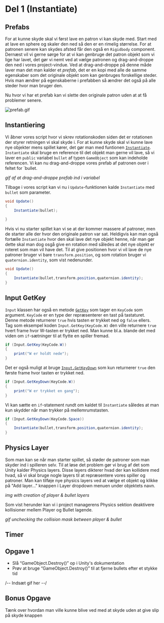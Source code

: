 # Del 1 (Instantiate)

## Prefabs
For at kunne skyde skal vi først lave en patron vi kan skyde med. Start med at lave en sphere og skaler den ned så den er en rimelig størrelse.
For at patronen senere kan skydes afsted får den også en `Rigidbody` component. Dernæst vil vi gerne sørge for at vi
kan genbruge det patron objekt som vi lige har lavet, det gør vi nemt ved at vælge patronen og drag-and-droppe den ned i vores project-vindue.
Ved at drag-and-droppe på denne måde laver man det man kalder et *prefab*, det er en kopi med alle de samme egenskaber
som det originale objekt som kan genbruges forskellige steder.
Hvis man ændrer på egenskaberne i prefabben så ændrer det også på alle steder hvor man bruger den.

Nu hvor vi har et prefab kan vi slette den originale patron uden at at få problemer senere.

![prefab.gif](prefab.gif)

## Instantiering
Vi åbner vores script hvor vi skrev rotationskoden siden det er rotationen der styrer retningen vi skal skyde i.
For at kunne skyde skal vi kunne lave nye objekter mens spillet kører, det gør man med funtionen [`Instantiate`](https://docs.unity3d.com/ScriptReference/Object.Instantiate.html).
`Instantiate` skal bruge en reference til det objekt man gerne vil lave, så vi laver en `public` variabel `bullet` af typen `GameObject` som 
kan indeholde referencen. Vi kan nu drag-and-droppe vores prefab af patronen over i feltet for `bullet. 

*gif af at drag-and-droppe prefab ind i variabel*

Tilbage i vores script kan vi nu i `Update`-funktionen kalde `Instantiate` med `bullet` som parameter.
```C#
void Update()
{
    Instantiate(bullet);
    
}
```
Hvis vi nu starter spillet kan vi se at der kommer massere af patroner, men de starter alle der hvor den originale patron var sat.
Heldigvis kan man også fortælle `Instantiate` hvor den skal lave det nye objekt henne, når man gør dette skal man dog osgå give en rotation med således at det nye objekt er roteret som man vil have det. 
Til at give positionen hvor vi vil lave de nye patroner bruger vi bare `transform.position`, og som rotation bruger vi `quaternion.identity`, som vist nedenunder.
```C#
void Update()
{
    Instantiate(bullet,transform.position,quaternion.identity);
}
```
## Input GetKey
`Input` klassen har også en metode [`GetKey`](https://docs.unity3d.com/ScriptReference/Input.GetKey.html) som tager en `KeyCode` som argument.
`KeyCode` er en type der repræsenterer en tast på tastaturet.
Denne metode returnerer `true` hvis tasten er trykket ned og `false` ellers.
Tag som eksempel koden `Input.GetKey(KeyCode.W)` den ville returnere `true` hvert frame hvor W-tasten er trykket ned.
Man kunne bl.a. blande det med viden om `if`-sætninger til at flytte en spiller fremad.
```C#
if (Input.GetKey(KeyCode.W))
{
    print("W er holdt nede");
}
```
Det er også muligt at bruge [`Input.GetKeyDown`](https://docs.unity3d.com/ScriptReference/Input.GetKeyDown.html) som kun returnerer `true` den første frame hvor tasten er trykket ned.
```C#
if (Input.GetKeyDown(KeyCode.W))
{
    print("W er trykket en gang");
}
```
Vi kan sætte en `if`-statement rundt om kaldet til `Instantiate` således at man kun skydder når man trykker på mellemrumstasten.
```C#
if (Input.GetKeyDown(KeyCode.Space))
{
    Instantiate(bullet,transform.position,quaternion.identity);
}
```

## Physics Layer
Som man kan se når man starter spillet, så støder de patroner som man skyder ind i spilleren selv. Til at løse det problem
gør vi brug af det som Unity kalder Physics layers. Disse layers dikterer hvad der kan kollidere med hvad, så vi skal bruge
nogle layers til at repræsentere vores spiller og patroner. Man kan tilføje nye physics layers ved at vælge et objekt og
klikke på "Add layer..." knappen i Layer dropdown menuen under objektets navn.

*img with creation of player & bullet layers*

Som vist herunder kan vi i project managerens Physics sektion deaktivere kollisioner mellem Player og Bullet lagende.

*gif unchecking the collision mask between player & bullet*

## Timer

## Opgave 1
- Slå “GameObject.Destroy()” op i Unity's dokumentation
- Prøv at bruge “GameObject.Destroy()” til at fjerne bullets efter et stykke tid

/-- Indsæt gif her --/

## Bonus Opgave
Tænk over hvordan man ville kunne blive ved med at skyde uden at give slip på skyde knappen
